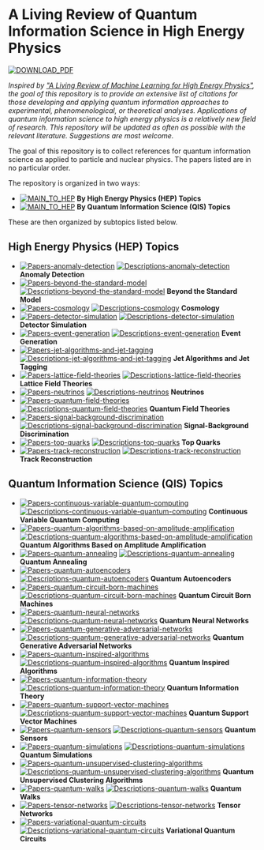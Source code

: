 #  **A Living Review of Quantum Information Science in High Energy Physics**

[![DOWNLOAD_PDF](https://img.shields.io/badge/Download-PDF_Version-81b7df)](https://docs.google.com/viewer?url=https://raw.githubusercontent.com/PamelaPajarillo/HEPQIS-LivingReview/main/HEPQIS.pdf) 


*Inspired by <a href="https://iml-wg.github.io/HEPML-LivingReview/">"A Living Review of Machine Learning for High Energy Physics"</a>, the goal of this repository is to provide an extensive list of citations for those developing and applying quantum information approaches to experimental, phenomenological, or theoretical analyses.  Applications of quantum information science to high energy physics is a relatively new field of research.  This repository will be updated as often as possible with the relevant literature.  Suggestions are most welcome.*

The goal of this repository is to collect references for quantum information science as applied to particle and nuclear physics. The papers listed are in no particular order. 

The repository is organized in two ways: 
* [![MAIN_TO_HEP](https://img.shields.io/badge/Link_to-HEP-5BC0EB)](/BY_HEP#readme) **By High Energy Physics (HEP) Topics** 
* [![MAIN_TO_HEP](https://img.shields.io/badge/Link_to-QIS-9BC53D)](/BY_QIS#readme) **By Quantum Information Science (QIS) Topics** 

These are then organized by subtopics listed below. 

##  **High Energy Physics (HEP) Topics**

* [![Papers-anomaly-detection](https://img.shields.io/badge/Link_to-Papers-AA96DA)](/BY_HEP/README.md#anomaly-detection-) [![Descriptions-anomaly-detection](https://img.shields.io/badge/Link_to-Description-0066CC)](/BY_HEP/CATEGORIES.md#anomaly-detection-) **Anomaly Detection**  
* [![Papers-beyond-the-standard-model](https://img.shields.io/badge/Link_to-Papers-AA96DA)](/BY_HEP/README.md#beyond-the-standard-model-) [![Descriptions-beyond-the-standard-model](https://img.shields.io/badge/Link_to-Description-0066CC)](/BY_HEP/CATEGORIES.md#beyond-the-standard-model-) **Beyond the Standard Model**  
* [![Papers-cosmology](https://img.shields.io/badge/Link_to-Papers-AA96DA)](/BY_HEP/README.md#cosmology-) [![Descriptions-cosmology](https://img.shields.io/badge/Link_to-Description-0066CC)](/BY_HEP/CATEGORIES.md#cosmology-) **Cosmology**  
* [![Papers-detector-simulation](https://img.shields.io/badge/Link_to-Papers-AA96DA)](/BY_HEP/README.md#detector-simulation-) [![Descriptions-detector-simulation](https://img.shields.io/badge/Link_to-Description-0066CC)](/BY_HEP/CATEGORIES.md#detector-simulation-) **Detector Simulation**  
* [![Papers-event-generation](https://img.shields.io/badge/Link_to-Papers-AA96DA)](/BY_HEP/README.md#event-generation-) [![Descriptions-event-generation](https://img.shields.io/badge/Link_to-Description-0066CC)](/BY_HEP/CATEGORIES.md#event-generation-) **Event Generation**  
* [![Papers-jet-algorithms-and-jet-tagging](https://img.shields.io/badge/Link_to-Papers-AA96DA)](/BY_HEP/README.md#jet-algorithms-and-jet-tagging-) [![Descriptions-jet-algorithms-and-jet-tagging](https://img.shields.io/badge/Link_to-Description-0066CC)](/BY_HEP/CATEGORIES.md#jet-algorithms-and-jet-tagging-) **Jet Algorithms and Jet Tagging**  
* [![Papers-lattice-field-theories](https://img.shields.io/badge/Link_to-Papers-AA96DA)](/BY_HEP/README.md#lattice-field-theories-) [![Descriptions-lattice-field-theories](https://img.shields.io/badge/Link_to-Description-0066CC)](/BY_HEP/CATEGORIES.md#lattice-field-theories-) **Lattice Field Theories**  
* [![Papers-neutrinos](https://img.shields.io/badge/Link_to-Papers-AA96DA)](/BY_HEP/README.md#neutrinos-) [![Descriptions-neutrinos](https://img.shields.io/badge/Link_to-Description-0066CC)](/BY_HEP/CATEGORIES.md#neutrinos-) **Neutrinos**  
* [![Papers-quantum-field-theories](https://img.shields.io/badge/Link_to-Papers-AA96DA)](/BY_HEP/README.md#quantum-field-theories-) [![Descriptions-quantum-field-theories](https://img.shields.io/badge/Link_to-Description-0066CC)](/BY_HEP/CATEGORIES.md#quantum-field-theories-) **Quantum Field Theories**  
* [![Papers-signal-background-discrimination](https://img.shields.io/badge/Link_to-Papers-AA96DA)](/BY_HEP/README.md#signal-background-discrimination-) [![Descriptions-signal-background-discrimination](https://img.shields.io/badge/Link_to-Description-0066CC)](/BY_HEP/CATEGORIES.md#signal-background-discrimination-) **Signal-Background Discrimination**  
* [![Papers-top-quarks](https://img.shields.io/badge/Link_to-Papers-AA96DA)](/BY_HEP/README.md#top-quarks-) [![Descriptions-top-quarks](https://img.shields.io/badge/Link_to-Description-0066CC)](/BY_HEP/CATEGORIES.md#top-quarks-) **Top Quarks**  
* [![Papers-track-reconstruction](https://img.shields.io/badge/Link_to-Papers-AA96DA)](/BY_HEP/README.md#track-reconstruction-) [![Descriptions-track-reconstruction](https://img.shields.io/badge/Link_to-Description-0066CC)](/BY_HEP/CATEGORIES.md#track-reconstruction-) **Track Reconstruction**  


##  **Quantum Information Science (QIS) Topics**

* [![Papers-continuous-variable-quantum-computing](https://img.shields.io/badge/Link_to-Papers-AA96DA)](/BY_QIS/README.md#continuous-variable-quantum-computing-) [![Descriptions-continuous-variable-quantum-computing](https://img.shields.io/badge/Link_to-Description-0066CC)](/BY_QIS/CATEGORIES.md#continuous-variable-quantum-computing-) **Continuous Variable Quantum Computing**  
* [![Papers-quantum-algorithms-based-on-amplitude-amplification](https://img.shields.io/badge/Link_to-Papers-AA96DA)](/BY_QIS/README.md#quantum-algorithms-based-on-amplitude-amplification-) [![Descriptions-quantum-algorithms-based-on-amplitude-amplification](https://img.shields.io/badge/Link_to-Description-0066CC)](/BY_QIS/CATEGORIES.md#quantum-algorithms-based-on-amplitude-amplification-) **Quantum Algorithms Based on Amplitude Amplification**  
* [![Papers-quantum-annealing](https://img.shields.io/badge/Link_to-Papers-AA96DA)](/BY_QIS/README.md#quantum-annealing-) [![Descriptions-quantum-annealing](https://img.shields.io/badge/Link_to-Description-0066CC)](/BY_QIS/CATEGORIES.md#quantum-annealing-) **Quantum Annealing**  
* [![Papers-quantum-autoencoders](https://img.shields.io/badge/Link_to-Papers-AA96DA)](/BY_QIS/README.md#quantum-autoencoders-) [![Descriptions-quantum-autoencoders](https://img.shields.io/badge/Link_to-Description-0066CC)](/BY_QIS/CATEGORIES.md#quantum-autoencoders-) **Quantum Autoencoders**  
* [![Papers-quantum-circuit-born-machines](https://img.shields.io/badge/Link_to-Papers-AA96DA)](/BY_QIS/README.md#quantum-circuit-born-machines-) [![Descriptions-quantum-circuit-born-machines](https://img.shields.io/badge/Link_to-Description-0066CC)](/BY_QIS/CATEGORIES.md#quantum-circuit-born-machines-) **Quantum Circuit Born Machines**  
* [![Papers-quantum-neural-networks](https://img.shields.io/badge/Link_to-Papers-AA96DA)](/BY_QIS/README.md#quantum-neural-networks-) [![Descriptions-quantum-neural-networks](https://img.shields.io/badge/Link_to-Description-0066CC)](/BY_QIS/CATEGORIES.md#quantum-neural-networks-) **Quantum Neural Networks**  
* [![Papers-quantum-generative-adversarial-networks](https://img.shields.io/badge/Link_to-Papers-AA96DA)](/BY_QIS/README.md#quantum-generative-adversarial-networks-) [![Descriptions-quantum-generative-adversarial-networks](https://img.shields.io/badge/Link_to-Description-0066CC)](/BY_QIS/CATEGORIES.md#quantum-generative-adversarial-networks-) **Quantum Generative Adversarial Networks**  
* [![Papers-quantum-inspired-algorithms](https://img.shields.io/badge/Link_to-Papers-AA96DA)](/BY_QIS/README.md#quantum-inspired-algorithms-) [![Descriptions-quantum-inspired-algorithms](https://img.shields.io/badge/Link_to-Description-0066CC)](/BY_QIS/CATEGORIES.md#quantum-inspired-algorithms-) **Quantum Inspired Algorithms**  
* [![Papers-quantum-information-theory](https://img.shields.io/badge/Link_to-Papers-AA96DA)](/BY_QIS/README.md#quantum-information-theory-) [![Descriptions-quantum-information-theory](https://img.shields.io/badge/Link_to-Description-0066CC)](/BY_QIS/CATEGORIES.md#quantum-information-theory-) **Quantum Information Theory**  
* [![Papers-quantum-support-vector-machines](https://img.shields.io/badge/Link_to-Papers-AA96DA)](/BY_QIS/README.md#quantum-support-vector-machines-) [![Descriptions-quantum-support-vector-machines](https://img.shields.io/badge/Link_to-Description-0066CC)](/BY_QIS/CATEGORIES.md#quantum-support-vector-machines-) **Quantum Support Vector Machines**  
* [![Papers-quantum-sensors](https://img.shields.io/badge/Link_to-Papers-AA96DA)](/BY_QIS/README.md#quantum-sensors-) [![Descriptions-quantum-sensors](https://img.shields.io/badge/Link_to-Description-0066CC)](/BY_QIS/CATEGORIES.md#quantum-sensors-) **Quantum Sensors**  
* [![Papers-quantum-simulations](https://img.shields.io/badge/Link_to-Papers-AA96DA)](/BY_QIS/README.md#quantum-simulations-) [![Descriptions-quantum-simulations](https://img.shields.io/badge/Link_to-Description-0066CC)](/BY_QIS/CATEGORIES.md#quantum-simulations-) **Quantum Simulations**  
* [![Papers-quantum-unsupervised-clustering-algorithms](https://img.shields.io/badge/Link_to-Papers-AA96DA)](/BY_QIS/README.md#quantum-unsupervised-clustering-algorithms-) [![Descriptions-quantum-unsupervised-clustering-algorithms](https://img.shields.io/badge/Link_to-Description-0066CC)](/BY_QIS/CATEGORIES.md#quantum-unsupervised-clustering-algorithms-) **Quantum Unsupervised Clustering Algorithms**  
* [![Papers-quantum-walks](https://img.shields.io/badge/Link_to-Papers-AA96DA)](/BY_QIS/README.md#quantum-walks-) [![Descriptions-quantum-walks](https://img.shields.io/badge/Link_to-Description-0066CC)](/BY_QIS/CATEGORIES.md#quantum-walks-) **Quantum Walks**  
* [![Papers-tensor-networks](https://img.shields.io/badge/Link_to-Papers-AA96DA)](/BY_QIS/README.md#tensor-networks-) [![Descriptions-tensor-networks](https://img.shields.io/badge/Link_to-Description-0066CC)](/BY_QIS/CATEGORIES.md#tensor-networks-) **Tensor Networks**  
* [![Papers-variational-quantum-circuits](https://img.shields.io/badge/Link_to-Papers-AA96DA)](/BY_QIS/README.md#variational-quantum-circuits-) [![Descriptions-variational-quantum-circuits](https://img.shields.io/badge/Link_to-Description-0066CC)](/BY_QIS/CATEGORIES.md#variational-quantum-circuits-) **Variational Quantum Circuits**  


